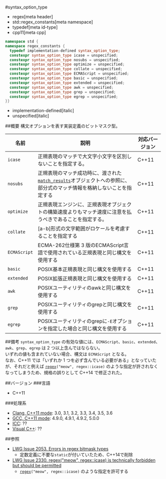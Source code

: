 #syntax_option_type
* regex[meta header]
* std::regex_constants[meta namespace]
* typedef[meta id-type]
* cpp11[meta cpp]

```cpp
namespace std {
namespace regex_constants {
  typedef implementation-defined syntax_option_type;
  constexpr syntax_option_type icase = unspecified;
  constexpr syntax_option_type nosubs = unspecified;
  constexpr syntax_option_type optimize = unspecified;
  constexpr syntax_option_type collate = unspecified;
  constexpr syntax_option_type ECMAScript = unspecified;
  constexpr syntax_option_type basic = unspecified;
  constexpr syntax_option_type extended = unspecified;
  constexpr syntax_option_type awk = unspecified;
  constexpr syntax_option_type grep = unspecified;
  constexpr syntax_option_type egrep = unspecified;
}}
```
* implementation-defined[italic]
* unspecified[italic]

##概要
構文オプションを表す実装定義のビットマスク型。


| 名前 | 説明 | 対応バージョン |
|------|------|----------------|
| `icase`      | 正規表現のマッチで大文字小文字を区別しないことを指定する。 | C++11 |
| `nosubs`     | 正規表現のマッチ成功時に、渡された[`match_results`](/reference/regex/match_results.md)オブジェクトへの参照に、部分式のマッチ情報を格納しないことを指定する | C++11 |
| `optimize`   | 正規表現エンジンに、正規表現オブジェクトの構築速度よりもマッチ速度に注意を払うべきであることを指定する。 | C++11 |
| `collate`    | \[a-b\]形式の文字範囲がロケールを考慮することを指定する | C++11 |
| `ECMAScript` | ECMA-262仕様第 3 版のECMAScript言語で使用されている正規表現と同じ構文を使用する | C++11 |
| `basic`      | POSIX基本正規表現と同じ構文を使用する | C++11 |
| `extended`   | POSIX拡張正規表現と同じ構文を使用する | C++11 |
| `awk`        | POSIXユーティリティのawkと同じ構文を使用する | C++11 |
| `grep`       | POSIXユーティリティのgrepと同じ構文を使用する | C++11 |
| `egrep`      | POSIXユーティリティのgrepに`-E`オプションを指定した場合と同じ構文を使用する | C++11 |


##備考
`syntax_option_type` の有効な値には、`ECMAScript`、`basic`、`extended`、`awk`、`grep`、`egrep` は 2 つ以上含んではならない。  
いずれの値も含まれていない場合、構文は `ECMAScript` となる。  
なお、C++11 では「いずれか 1 つを必ず含んでいる必要がある」となっていたが、それだと例えば [`regex`](../basic_regex.md)`("meow", regex::icase)` のような指定が許されなくなってしまうため、規格の誤りとして C++14 で修正された。


##バージョン
###言語
- C++11

###処理系
- [Clang, C++11 mode](/implementation.md#clang): 3.0, 3.1, 3.2, 3.3, 3.4, 3.5, 3.6
- [GCC, C++11 mode](/implementation.md#gcc): 4.9.0, 4.9.1, 4.9.2, 5.0.0
- [ICC](/implementation.md#icc): ??
- [Visual C++](/implementation.md#visual_cpp): ??


##参照
- [LWG Issue 2053. Errors in regex bitmask types](http://www.open-std.org/jtc1/sc22/wg21/docs/lwg-defects.html#2053)
    - 定数定義に不要な`static`が付いていたため、C++14で削除
- [LWG Issue 2330. regex("meow", regex::icase) is technically forbidden but should be permitted](http://cplusplus.github.io/LWG/lwg-defects.html#2330)
	- [`regex`](../basic_regex.md)`("meow", regex::icase)` のような指定を許可する
